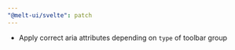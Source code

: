 ```yaml
---
"@melt-ui/svelte": patch
---
```


- Apply correct aria attributes depending on `type` of toolbar group
